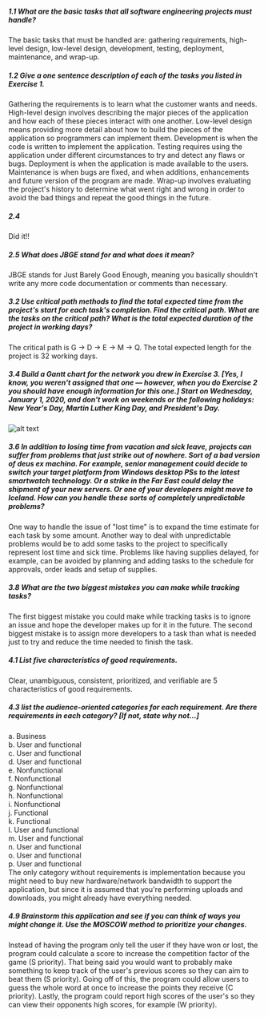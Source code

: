 ##### 1.1 What are the basic tasks that all software engineering projects must handle?
The basic tasks that must be handled are: gathering requirements, high-level design, low-level design, development, testing, deployment, maintenance, and wrap-up.

##### 1.2 Give a one sentence description of each of the tasks you listed in Exercise 1.
Gathering the requirements is to learn what the customer wants and needs.
High-level design involves describing the major pieces of the application and how each of these pieces interact with one another.
Low-level design means providing more detail about how to build the pieces of the application so programmers can implement them.
Development is when the code is written to implement the application.
Testing requires using the application under different circumstances to try and detect any flaws or bugs.
Deployment is when the application is made available to the users.
Maintenance is when bugs are fixed, and when additions, enhancements and future version of the program are made.
Wrap-up involves evaluating the project's history to determine what went right and wrong in order to avoid the bad things and repeat the good things in the future.

##### 2.4  
Did it!!  

##### 2.5 What does JBGE stand for and what does it mean?  
JBGE stands for Just Barely Good Enough, meaning you basically shouldn't write any more code documentation or comments than necessary.  

##### 3.2 Use critical path methods to find the total expected time from the project's start for each task's completion. Find the critical path. What are the tasks on the critical path? What is the total expected duration of the project in working days?  
The critical path is G -> D -> E -> M -> Q. The total expected length for the project is 32 working days.  

##### 3.4 Build a Gantt chart for the network you drew in Exercise 3. [Yes, I know, you weren't assigned that one — however, when you do Exercise 2 you should have enough information for this one.] Start on Wednesday, January 1, 2020, and don't work on weekends or the following holidays: New Year's Day, Martin Luther King Day, and President's Day.  
![alt text](https://github.com/mkarbows/Ancur/blob/master/hw-assignments/gantChart.png)  

##### 3.6 In addition to losing time from vacation and sick leave, projects can suffer from problems that just strike out of nowhere. Sort of a bad version of deus ex machina. For example, senior management could decide to switch your target platform from Windows desktop PSs to the latest smartwatch technology. Or a strike in the Far East could delay the shipment of your new servers. Or one of your developers might move to Iceland. How can you handle these sorts of completely unpredictable problems?  
One way to handle the issue of "lost time" is to expand the time estimate for each task by some amount. Another way to deal with unpredictable problems would be to add some tasks to the project to specifically represent lost time and sick time. Problems like having supplies delayed, for example, can be avoided by planning and adding tasks to the schedule for approvals, order leads and setup of supplies.  

##### 3.8 What are the two biggest mistakes you can make while tracking tasks?  
The first biggest mistake you could make while tracking tasks is to ignore an issue and hope the developer makes up for it in the future. The second biggest mistake is to assign more developers to a task than what is needed just to try and reduce the time needed to finish the task.  

##### 4.1 List five characteristics of good requirements.  
Clear, unambiguous, consistent, prioritized, and verifiable are 5 characteristics of good requirements.  

##### 4.3 list the audience-oriented categories for each requirement. Are there requirements in each category? [If not, state why not…]  
a. Business  
b. User and functional  
c. User and functional  
d. User and functional  
e. Nonfunctional  
f. Nonfunctional  
g. Nonfunctional  
h. Nonfunctional  
i. Nonfunctional  
j. Functional  
k. Functional  
l. User and functional  
m. User and functional  
n. User and functional  
o. User and functional  
p. User and functional  
The only category without requirements is implementation because you might need to buy new hardware/network bandwidth to support the application, but since it is assumed that you're performing uploads and downloads, you might already have everything needed.  

##### 4.9 Brainstorm this application and see if you can think of ways you might change it. Use the MOSCOW method to prioritize your changes.  
Instead of having the program only tell the user if they have won or lost, the program could calculate a score to increase the competition factor of the game (S priority). That being said you would want to probably make something to keep track of the user's previous scores so they can aim to beat them (S priority). Going off of this, the program could allow users to guess the whole word at once to increase the points they receive (C priority). Lastly, the program could report high scores of the user's so they can view their opponents high scores, for example (W priority).
